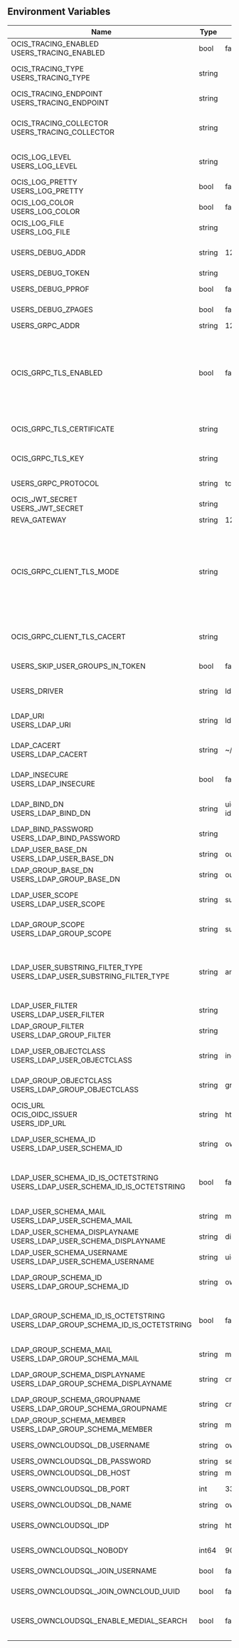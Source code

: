 ## Environment Variables

| Name | Type | Default Value | Description |
|------|------|---------------|-------------|
| OCIS_TRACING_ENABLED<br/>USERS_TRACING_ENABLED | bool | false | Activates tracing.|
| OCIS_TRACING_TYPE<br/>USERS_TRACING_TYPE | string |  | The type of tracing. Defaults to "", which is the same as "jaeger". Allowed tracing types are "jaeger" and "" as of now.|
| OCIS_TRACING_ENDPOINT<br/>USERS_TRACING_ENDPOINT | string |  | The endpoint of the tracing agent.|
| OCIS_TRACING_COLLECTOR<br/>USERS_TRACING_COLLECTOR | string |  | The HTTP endpoint for sending spans directly to a collector, i.e. http://jaeger-collector:14268/api/traces. Only used if the tracing endpoint is unset.|
| OCIS_LOG_LEVEL<br/>USERS_LOG_LEVEL | string |  | The log level. Valid values are: "panic", "fatal", "error", "warn", "info", "debug", "trace".|
| OCIS_LOG_PRETTY<br/>USERS_LOG_PRETTY | bool | false | Activates pretty log output.|
| OCIS_LOG_COLOR<br/>USERS_LOG_COLOR | bool | false | Activates colorized log output.|
| OCIS_LOG_FILE<br/>USERS_LOG_FILE | string |  | The path to the log file. Activates logging to this file if set.|
| USERS_DEBUG_ADDR | string | 127.0.0.1:9145 | Bind address of the debug server, where metrics, health, config and debug endpoints will be exposed.|
| USERS_DEBUG_TOKEN | string |  | Token to secure the metrics endpoint.|
| USERS_DEBUG_PPROF | bool | false | Enables pprof, which can be used for profiling.|
| USERS_DEBUG_ZPAGES | bool | false | Enables zpages, which can be used for collecting and viewing in-memory traces.|
| USERS_GRPC_ADDR | string | 127.0.0.1:9144 | The bind address of the GRPC service.|
| OCIS_GRPC_TLS_ENABLED | bool | false | Activates TLS for the grpc based services using the server certifcate and key configured via OCIS_GRPC_TLS_CERTIFICATE and OCIS_GRPC_TLS_KEY. If OCIS_GRPC_TLS_CERTIFICATE is not set a temporary server certificate is generated - to be used with OCIS_GRPC_CLIENT_TLS_MODE=insecure.|
| OCIS_GRPC_TLS_CERTIFICATE | string |  | Path/File name of the TLS server certificate (in PEM format) for the grpc services.|
| OCIS_GRPC_TLS_KEY | string |  | Path/File name for the TLS certificate key (in PEM format) for the server certificate to use for the grpc services.|
| USERS_GRPC_PROTOCOL | string | tcp | The transport protocol of the GPRC service.|
| OCIS_JWT_SECRET<br/>USERS_JWT_SECRET | string |  | The secret to mint and validate jwt tokens.|
| REVA_GATEWAY | string | 127.0.0.1:9142 | The CS3 gateway endpoint.|
| OCIS_GRPC_CLIENT_TLS_MODE | string |  | TLS mode for grpc connection to the go-micro based grpc services. Possible values are 'off', 'insecure' and 'on'. 'off': disables transport security for the clients. 'insecure' allows to use transport security, but disables certificate verification (to be used with the autogenerated self-signed certificates). 'on' enables transport security, including server ceritificate verification.|
| OCIS_GRPC_CLIENT_TLS_CACERT | string |  | Path/File name for the root CA certificate (in PEM format) used to validate TLS server certificates of the go-micro based grpc services.|
| USERS_SKIP_USER_GROUPS_IN_TOKEN | bool | false | Disables the loading of user's group memberships from the reva access token.|
| USERS_DRIVER | string | ldap | The driver which should be used by the users service. Supported values are 'ldap' and 'owncloudsql'.|
| LDAP_URI<br/>USERS_LDAP_URI | string | ldaps://localhost:9235 | URI of the LDAP Server to connect to. Supported URI schemes are 'ldaps://' and 'ldap://'|
| LDAP_CACERT<br/>USERS_LDAP_CACERT | string | ~/.ocis/idm/ldap.crt | Path/File name for the root CA certificate (in PEM format) used to validate TLS server certificates of the LDAP service.|
| LDAP_INSECURE<br/>USERS_LDAP_INSECURE | bool | false | Disable TLS certificate validation for the LDAP connections. Do not set this in production environments.|
| LDAP_BIND_DN<br/>USERS_LDAP_BIND_DN | string | uid=reva,ou=sysusers,o=libregraph-idm | LDAP DN to use for simple bind authentication with the target LDAP server.|
| LDAP_BIND_PASSWORD<br/>USERS_LDAP_BIND_PASSWORD | string |  | Password to use for authenticating the 'bind_dn'.|
| LDAP_USER_BASE_DN<br/>USERS_LDAP_USER_BASE_DN | string | ou=users,o=libregraph-idm | Search base DN for looking up LDAP users.|
| LDAP_GROUP_BASE_DN<br/>USERS_LDAP_GROUP_BASE_DN | string | ou=groups,o=libregraph-idm | Search base DN for looking up LDAP groups.|
| LDAP_USER_SCOPE<br/>USERS_LDAP_USER_SCOPE | string | sub | LDAP search scope to use when looking up users. Supported values are 'base', 'one' and 'sub'.|
| LDAP_GROUP_SCOPE<br/>USERS_LDAP_GROUP_SCOPE | string | sub | LDAP search scope to use when looking up groups. Supported values are 'base', 'one' and 'sub'.|
| LDAP_USER_SUBSTRING_FILTER_TYPE<br/>USERS_LDAP_USER_SUBSTRING_FILTER_TYPE | string | any | Type of substring search filter to use for substring searches for users. Possible values: 'initial' for doing prefix only searches, 'final' for doing suffix only searches or 'any' for doing full substring searches|
| LDAP_USER_FILTER<br/>USERS_LDAP_USER_FILTER | string |  | LDAP filter to add to the default filters for user search like '(objectclass=ownCloud)'.|
| LDAP_GROUP_FILTER<br/>USERS_LDAP_GROUP_FILTER | string |  | LDAP filter to add to the default filters for group searches.|
| LDAP_USER_OBJECTCLASS<br/>USERS_LDAP_USER_OBJECTCLASS | string | inetOrgPerson | The object class to use for users in the default user search filter like 'inetOrgPerson'.|
| LDAP_GROUP_OBJECTCLASS<br/>USERS_LDAP_GROUP_OBJECTCLASS | string | groupOfNames | The object class to use for groups in the default group search filter like 'groupOfNames'. |
| OCIS_URL<br/>OCIS_OIDC_ISSUER<br/>USERS_IDP_URL | string | https://localhost:9200 | The identity provider value to set in the userids of the CS3 user objects for users returned by this user provider.|
| LDAP_USER_SCHEMA_ID<br/>USERS_LDAP_USER_SCHEMA_ID | string | ownclouduuid | LDAP Attribute to use as the unique id for users. This should be a stable globally unique id like a UUID.|
| LDAP_USER_SCHEMA_ID_IS_OCTETSTRING<br/>USERS_LDAP_USER_SCHEMA_ID_IS_OCTETSTRING | bool | false | Set this to true if the defined 'id' attribute for users is of the 'OCTETSTRING' syntax. This is e.g. required when using the 'objectGUID' attribute of Active Directory for the user ID's.|
| LDAP_USER_SCHEMA_MAIL<br/>USERS_LDAP_USER_SCHEMA_MAIL | string | mail | LDAP Attribute to use for the email address of users.|
| LDAP_USER_SCHEMA_DISPLAYNAME<br/>USERS_LDAP_USER_SCHEMA_DISPLAYNAME | string | displayname | LDAP Attribute to use for the displayname of users.|
| LDAP_USER_SCHEMA_USERNAME<br/>USERS_LDAP_USER_SCHEMA_USERNAME | string | uid | LDAP Attribute to use for username of users.|
| LDAP_GROUP_SCHEMA_ID<br/>USERS_LDAP_GROUP_SCHEMA_ID | string | ownclouduuid | LDAP Attribute to use as the unique ID for groups. This should be a stable globally unique ID like a UUID.|
| LDAP_GROUP_SCHEMA_ID_IS_OCTETSTRING<br/>USERS_LDAP_GROUP_SCHEMA_ID_IS_OCTETSTRING | bool | false | Set this to true if the defined 'id' attribute for groups is of the 'OCTETSTRING' syntax. This is e.g. required when using the 'objectGUID' attribute of Active Directory for the group ID's.|
| LDAP_GROUP_SCHEMA_MAIL<br/>USERS_LDAP_GROUP_SCHEMA_MAIL | string | mail | LDAP Attribute to use for the email address of groups (can be empty).|
| LDAP_GROUP_SCHEMA_DISPLAYNAME<br/>USERS_LDAP_GROUP_SCHEMA_DISPLAYNAME | string | cn | LDAP Attribute to use for the displayname of groups (often the same as groupname attribute).|
| LDAP_GROUP_SCHEMA_GROUPNAME<br/>USERS_LDAP_GROUP_SCHEMA_GROUPNAME | string | cn | LDAP Attribute to use for the name of groups.|
| LDAP_GROUP_SCHEMA_MEMBER<br/>USERS_LDAP_GROUP_SCHEMA_MEMBER | string | member | LDAP Attribute that is used for group members.|
| USERS_OWNCLOUDSQL_DB_USERNAME | string | owncloud | Database user to use for authenticating with the owncloud database.|
| USERS_OWNCLOUDSQL_DB_PASSWORD | string | secret | Password for the database user.|
| USERS_OWNCLOUDSQL_DB_HOST | string | mysql | Hostname of the database server.|
| USERS_OWNCLOUDSQL_DB_PORT | int | 3306 | Network port to use for the database connection.|
| USERS_OWNCLOUDSQL_DB_NAME | string | owncloud | Name of the owncloud database.|
| USERS_OWNCLOUDSQL_IDP | string | https://localhost:9200 | The identity provider value to set in the userids of the CS3 user objects for users returned by this user provider.|
| USERS_OWNCLOUDSQL_NOBODY | int64 | 90 | Fallback number if no numeric UID and GID properties are provided.|
| USERS_OWNCLOUDSQL_JOIN_USERNAME | bool | false | Join the user properties table to read usernames|
| USERS_OWNCLOUDSQL_JOIN_OWNCLOUD_UUID | bool | false | Join the user properties table to read user IDs.|
| USERS_OWNCLOUDSQL_ENABLE_MEDIAL_SEARCH | bool | false | Allow 'medial search' when searching for users instead of just doing a prefix search. This allows finding 'Alice' when searching for 'lic'.|